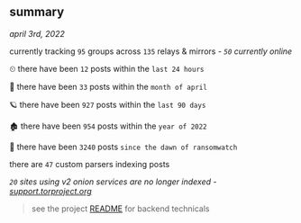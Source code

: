
## summary
_april 3rd, 2022_

currently tracking `95` groups across `135` relays & mirrors - _`50` currently online_

⏲ there have been `12` posts within the `last 24 hours`

🦈 there have been `33` posts within the `month of april`

🪐 there have been `927` posts within the `last 90 days`

🏚 there have been `954` posts within the `year of 2022`

🦕 there have been `3240` posts `since the dawn of ransomwatch`

there are `47` custom parsers indexing posts

_`20` sites using v2 onion services are no longer indexed - [support.torproject.org](https://support.torproject.org/onionservices/v2-deprecation/)_

> see the project [README](https://github.com/thetanz/ransomwatch#ransomwatch--) for backend technicals
